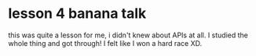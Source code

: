 # lesson 4 banana talk
 
this was quite a lesson for me, i didn't knew about APIs at all. 
I studied the whole thing and got through! 
I felt like I won a hard race XD.
